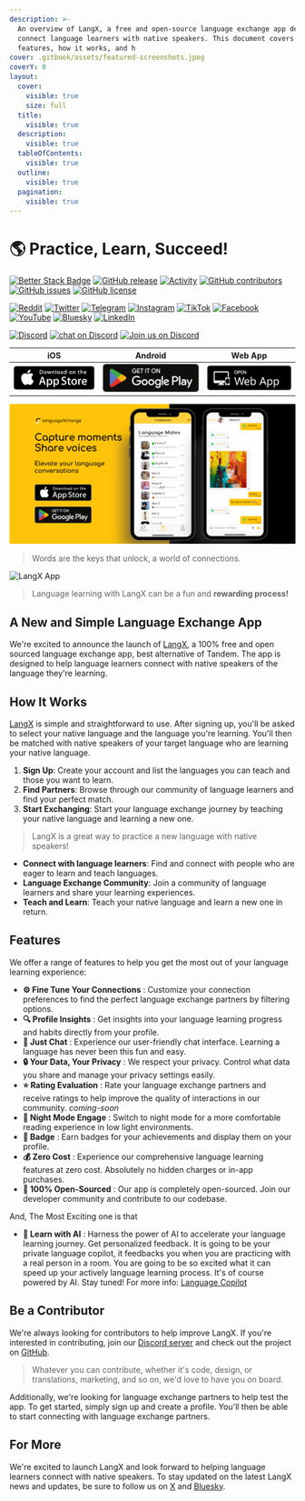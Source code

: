 ```yaml
---
description: >-
  An overview of LangX, a free and open-source language exchange app designed to
  connect language learners with native speakers. This document covers the app's
  features, how it works, and h
cover: .gitbook/assets/featured-screenshots.jpeg
coverY: 0
layout:
  cover:
    visible: true
    size: full
  title:
    visible: true
  description:
    visible: true
  tableOfContents:
    visible: true
  outline:
    visible: true
  pagination:
    visible: true
---
```


# 🌎 Practice, Learn, Succeed!

[![Better Stack Badge](https://uptime.betterstack.com/status-badges/v1/monitor/vrew.svg)](https://status.langx.io/) [![GitHub release](https://img.shields.io/github/release/langx/langx.svg)](https://github.com/langx/langx/releases) [![Activity](https://img.shields.io/github/commit-activity/m/langx/langx)](https://github.com/badges/langx/langx) [![GitHub contributors](https://img.shields.io/github/contributors/langx/langx.svg)](https://github.com/langx/langx/graphs/contributors) [![GitHub issues](https://img.shields.io/github/issues/langx/langx.svg)](https://github.com/langx/langx/issues) [![GitHub license](https://img.shields.io/github/license/langx/langx.svg)](https://github.com/langx/langx/blob/main/LICENSE)

[![Reddit](https://img.shields.io/badge/-Reddit-FF5700?style=flat\&logo=reddit\&logoColor=white)](https://reddit.com/r/langx) [![Twitter](https://img.shields.io/badge/-Twitter-1DA1F2?style=flat\&logo=twitter\&logoColor=white)](https://x.com/languageXapp) [![Telegram](https://img.shields.io/badge/-Telegram-2CA5E0?style=flat\&logo=telegram\&logoColor=white)](https://t.me/langxapp) [![Instagram](https://img.shields.io/badge/-Instagram-E4405F?style=flat\&logo=instagram\&logoColor=white)](https://instagram.com/langxapp) [![TikTok](https://img.shields.io/badge/-TikTok-000000?style=flat\&logo=tiktok\&logoColor=white)](https://tiktok.com/@langxapp) [![Facebook](https://img.shields.io/badge/-Facebook-1877F2?style=flat\&logo=facebook\&logoColor=white)](https://www.facebook.com/langxapp) [![YouTube](https://img.shields.io/badge/-YouTube-FF0000?style=flat\&logo=youtube\&logoColor=white)](https://www.youtube.com/@langxapp) [![Bluesky](https://img.shields.io/badge/-Bluesky-1DA1F2?style=flat\&logo=bluesky\&logoColor=white)](https://bsky.app/profile/langx.io) [![LinkedIn](https://img.shields.io/badge/-LinkedIn-0077B5?style=flat\&logo=linkedin\&logoColor=white)](https://www.linkedin.com/products/new-chapter-technology-limited-liability-company-languagexchange-practice-learn-succeed/)

[![Discord](https://img.shields.io/badge/-Discord-5865F2?style=flat\&logo=discord\&logoColor=white)](https://discord.com/invite/2D3jW2YDgS) [![chat on Discord](https://img.shields.io/discord/1211339989967970375?logo=discord)](https://discord.com/invite/2D3jW2YDgS) [![Join us on Discord](https://dcbadge.vercel.app/api/server/2D3jW2YDgS?style=flat)](https://discord.com/invite/2D3jW2YDgS)

|                                           iOS                                           |                                                      Android                                                      |                        Web App                       |
| :-------------------------------------------------------------------------------------: | :---------------------------------------------------------------------------------------------------------------: | :--------------------------------------------------: |
| [![](.gitbook/assets/ios.png)](https://apps.apple.com/app/languagexchange/id6474187141) | [![](.gitbook/assets/android.png)](https://play.google.com/store/apps/details?id=tech.newchapter.languageXchange) | [![](.gitbook/assets/pwa.png)](https://app.langx.io) |

![Start Today Practice, Learn, Succeed with Langx](.gitbook/assets/featured-image.png)

> Words are the keys that unlock, a world of connections.

![LangX App](.gitbook/assets/homepage-app.gif)

> Language learning with LangX can be a fun and **rewarding process!**

## A New and Simple Language Exchange App

We're excited to announce the launch of [LangX](https://get.langx.io), a 100% free and open sourced language exchange app, best alternative of Tandem. The app is designed to help language learners connect with native speakers of the language they're learning.

## How It Works

[LangX](https://get.langx.io) is simple and straightforward to use. After signing up, you'll be asked to select your native language and the language you're learning. You'll then be matched with native speakers of your target language who are learning your native language.

1. **Sign Up**: Create your account and list the languages you can teach and those you want to learn.
2. **Find Partners**: Browse through our community of language learners and find your perfect match.
3. **Start Exchanging**: Start your language exchange journey by teaching your native language and learning a new one.

> LangX is a great way to practice a new language with native speakers!

* **Connect with language learners**: Find and connect with people who are eager to learn and teach languages.
* **Language Exchange Community**: Join a community of language learners and share your learning experiences.
* **Teach and Learn**: Teach your native language and learn a new one in return.

## Features

We offer a range of features to help you get the most out of your language learning experience:

* **⚙️ Fine Tune Your Connections** : Customize your connection preferences to find the perfect language exchange partners by filtering options.
* **🔍 Profile Insights** : Get insights into your language learning progress and habits directly from your profile.
* **💬 Just Chat** : Experience our user-friendly chat interface. Learning a language has never been this fun and easy.
* **🔒 Your Data, Your Privacy** : We respect your privacy. Control what data you share and manage your privacy settings easily.
* **⭐ Rating Evaluation** : Rate your language exchange partners and receive ratings to help improve the quality of interactions in our community. _coming-soon_
* **🌙 Night Mode Engage** : Switch to night mode for a more comfortable reading experience in low light environments.
* **🏅 Badge** : Earn badges for your achievements and display them on your profile.
* **💰 Zero Cost** : Experience our comprehensive language learning features at zero cost. Absolutely no hidden charges or in-app purchases.
* **📖 100% Open-Sourced** : Our app is completely open-sourced. Join our developer community and contribute to our codebase.

And, The Most Exciting one is that

* **🤖 Learn with AI** : Harness the power of AI to accelerate your language learning journey. Get personalized feedback. It is going to be your private language copilot, it feedbacks you when you are practicing with a real person in a room. You are going to be so excited what it can speed up your actively language learning process. It's of course powered by AI. Stay tuned! For more info:  [Language Copilot](library/language-copilot.md)

## Be a Contributor

We're always looking for contributors to help improve LangX. If you're interested in contributing, join our [Discord server](https://discord.langx.io) and check out the project on [GitHub](https://github.com/langx/langx).

> Whatever you can contribute, whether it's code, design, or translations, marketing, and so on, we'd love to have you on board.

Additionally, we're looking for language exchange partners to help test the app. To get started, simply sign up and create a profile. You'll then be able to start connecting with language exchange partners.

## For More

We're excited to launch LangX and look forward to helping language learners connect with native speakers. To stay updated on the latest LangX news and updates, be sure to follow us on [X](https://x.com/langx\_app) and [Bluesky](https://bsky.app/profile/langx.io).
